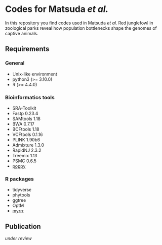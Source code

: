 # Codes for Matsuda *et al.*

In this repository you find codes used in Matsuda *et al.*
Red junglefowl in zoological parks reveal how population bottlenecks shape the genomes of captive animals.


## Requirements

### General

- Unix-like environment
- python3 (>= 3.10.0)
- R (>= 4.4.0)

### Bioinformatics tools

- SRA-Toolkit
- Fastp 0.23.4
- SAMtools 1.18
- BWA 0.7.17
- BCFtools 1.18
- VCFtools 0.1.16
- PLINK 1.90b6
- Admixture 1.3.0
- RapidNJ 2.3.2
- Treemix 1.13
- PSMC 0.6.5
- [poppy](https://github.com/ymat2/poppy)

### R packages

- tidyverse
- phytools
- ggtree
- OptM
- [myrrr](https://github.com/ymat2/myrrr)


## Publication

*under review*

